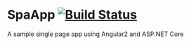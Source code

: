 # SpaApp [![Build Status](https://travis-ci.org/nishant95/SpaApp.svg?branch=master)](https://travis-ci.org/nishant95/SpaApp)
A sample single page app using Angular2 and ASP.NET Core

